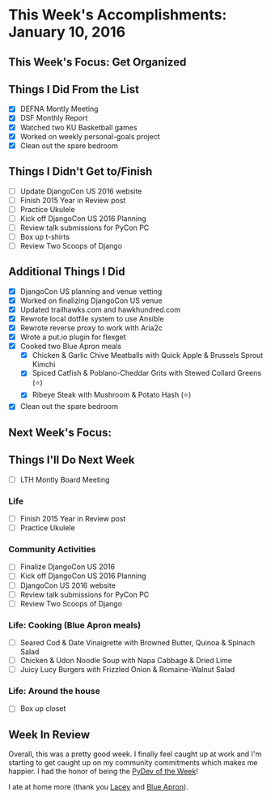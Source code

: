 # This Week's Accomplishments: January 10, 2016

## This Week's Focus: Get Organized

## Things I Did From the List

- [x] DEFNA Montly Meeting
- [x] DSF Monthly Report
- [x] Watched two KU Basketball games
- [x] Worked on weekly personal-goals project
- [x] Clean out the spare bedroom

## Things I Didn't Get to/Finish

- [ ] Update DjangoCon US 2016 website
- [ ] Finish 2015 Year in Review post
- [ ] Practice Ukulele
- [ ] Kick off DjangoCon US 2016 Planning
- [ ] Review talk submissions for PyCon PC
- [ ] Box up t-shirts
- [ ] Review Two Scoops of Django

## Additional Things I Did

- [x] DjangoCon US planning and venue vetting
- [x] Worked on finalizing DjangoCon US venue
- [x] Updated trailhawks.com and hawkhundred.com
- [x] Rewrote local dotfile system to use Ansible
- [x] Rewrote reverse proxy to work with Aria2c
- [x] Wrote a put.io plugin for flexget
- [x] Cooked two Blue Apron meals
    - [x] Chicken & Garlic Chive Meatballs with Quick Apple & Brussels Sprout Kimchi
    - [x] Spiced Catfish & Poblano-Cheddar Grits with Stewed Collard Greens (:star:)
    - [x] Ribeye Steak with Mushroom & Potato Hash (:star:)
- [x] Clean out the spare bedroom

## Next Week's Focus:

## Things I'll Do Next Week

- [ ] LTH Montly Board Meeting

### Life

- [ ] Finish 2015 Year in Review post
- [ ] Practice Ukulele

### Community Activities

- [ ] Finalize DjangoCon US 2016
- [ ] Kick off DjangoCon US 2016 Planning
- [ ] DjangoCon US 2016 website
- [ ] Review talk submissions for PyCon PC
- [ ] Review Two Scoops of Django

### Life: Cooking (Blue Apron meals)

- [ ] Seared Cod & Date Vinaigrette with Browned Butter, Quinoa & Spinach Salad
- [ ] Chicken & Udon Noodle Soup with Napa Cabbage & Dried Lime
- [ ] Juicy Lucy Burgers with Frizzled Onion & Romaine-Walnut Salad

### Life: Around the house

- [ ] Box up closet

## Week In Review

Overall, this was a pretty good week. I finally feel caught up at work and I'm starting to get caught up on my community commitments which makes me happier. I had the honor of being the [PyDev of the Week](http://www.blog.pythonlibrary.org/2016/01/04/pydev-of-the-week-jeff-triplett/)!

I ate at home more (thank you [Lacey](https://twitter.com/laceynwilliams) and [Blue Apron](https://www.blueapron.com/)).
